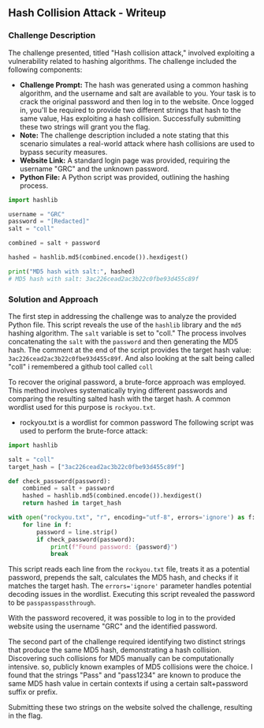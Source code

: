 ## Hash Collision Attack - Writeup

### Challenge Description

The challenge presented, titled "Hash collision attack," involved exploiting a vulnerability related to hashing algorithms. The challenge included the following components:

* **Challenge Prompt:**  The hash was generated using a common hashing algorithm, and the username and salt are available to you. 
Your task is to crack the original password and then log in to the website.
Once logged in, you'll be required to provide two different strings that hash to the same value, Has exploiting a hash collision.
Successfully submitting these two strings will grant you the flag.
* **Note:**  The challenge description included a note stating that this scenario simulates a real-world attack where hash collisions are used to bypass security measures.
* **Website Link:**  A standard login page was provided, requiring the username "GRC" and the unknown password.
* **Python File:** A Python script was provided, outlining the hashing process.

```python
import hashlib

username = "GRC"
password = "[Redacted]"
salt = "coll"

combined = salt + password

hashed = hashlib.md5(combined.encode()).hexdigest()

print("MD5 hash with salt:", hashed)
# MD5 hash with salt: 3ac226cead2ac3b22c0fbe93d455c89f
```

### Solution and Approach

The first step in addressing the challenge was to analyze the provided Python file. This script reveals the use of the `hashlib` library and the `md5` hashing algorithm. The `salt` variable is set to "coll." The process involves concatenating the `salt` with the `password` and then generating the MD5 hash. The comment at the end of the script provides the target hash value: `3ac226cead2ac3b22c0fbe93d455c89f`.
And also looking at the salt being called "coll" i remembered a github tool called ```coll```

To recover the original password, a brute-force approach was employed. This method involves systematically trying different passwords and comparing the resulting salted hash with the target hash. A common wordlist used for this purpose is `rockyou.txt`.
- rockyou.txt is a wordlist for common password
The following script was used to perform the brute-force attack:

```python
import hashlib

salt = "coll"
target_hash = ["3ac226cead2ac3b22c0fbe93d455c89f"]

def check_password(password):
    combined = salt + password
    hashed = hashlib.md5(combined.encode()).hexdigest()
    return hashed in target_hash

with open("rockyou.txt", "r", encoding="utf-8", errors='ignore') as f:
    for line in f:
        password = line.strip()
        if check_password(password):
            print(f"Found password: {password}")
            break
```

This script reads each line from the `rockyou.txt` file, treats it as a potential password, prepends the salt, calculates the MD5 hash, and checks if it matches the target hash. The `errors='ignore'` parameter handles potential decoding issues in the wordlist. Executing this script revealed the password to be `passpasspassthrough`.

With the password recovered, it was possible to log in to the provided website using the username "GRC" and the identified password.

The second part of the challenge required identifying two distinct strings that produce the same MD5 hash, demonstrating a hash collision. Discovering such collisions for MD5 manually can be computationally intensive. so, publicly known examples of MD5 collisions were the choice. I found that the strings "Pass" and "pass1234" are known to produce the same MD5 hash value in certain contexts if using a certain salt+password suffix or prefix.

Submitting these two strings on the website solved the challenge, resulting in the flag.
